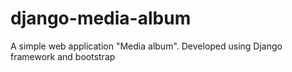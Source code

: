 # django-media-album
A simple web application "Media album". Developed using Django framework and bootstrap
